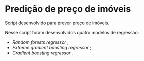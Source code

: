 # Predição de preço de imóveis

<p> Script desenvolvido para prever preço de imóveis. </p>
<p> Nesse script foram desenvolvidos quatro modelos de regressão: </p>
<ul>
	<li> <em> Random forests regressor </em>; </li>
	<li> <em> Extreme gradient boosting regressor </em>; </li>
	<li> <em> Gradient boosting regressor </em>. </li>
</ul>



